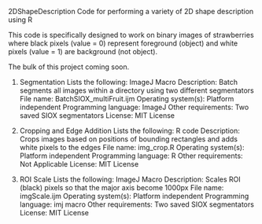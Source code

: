 2DShapeDescription
Code for performing a variety of 2D shape description using R

This code is specifically designed to work on binary images of strawberries where black pixels (value = 0) represent foreground (object) and white pixels (value = 1) are background (not object).

The bulk of this project coming soon.

1. Segmentation
Lists the following: ImageJ Macro
Description: Batch segments all images within a directory using two different segmentators
File name: BatchSIOX_multiFruit.ijm
Operating system(s): Platform independent
Programming language: ImageJ
Other requirements: Two saved SIOX segmentators
License: MIT License

2. Cropping and Edge Addition
Lists the following: R code
Description: Crops images based on positions of bounding rectangles and adds white pixels to the edges
File name: img_crop.R
Operating system(s): Platform independent
Programming language: R
Other requirements: Not Applicable
License: MIT License

3. ROI Scale
Lists the following: ImageJ Macro
Description: Scales ROI (black) pixels so that the major axis become 1000px
File name: imgScale.ijm
Operating system(s): Platform independent
Programming language: imj macro
Other requirements: Two saved SIOX segmentators
License: MIT License